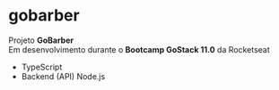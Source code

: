 # gobarber

Projeto <strong>GoBarber</strong></br>
Em desenvolvimento durante o <strong>Bootcamp GoStack 11.0</strong> da Rocketseat

 - TypeScript
 - Backend (API) Node.js
